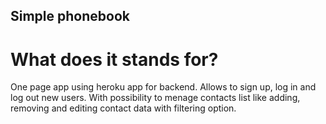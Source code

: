 ## Simple phonebook

# What does it stands for?
One page app using heroku app for backend. Allows to sign up, log in and log out new users. With possibility to menage contacts list like adding, removing and editing contact data with filtering option.

